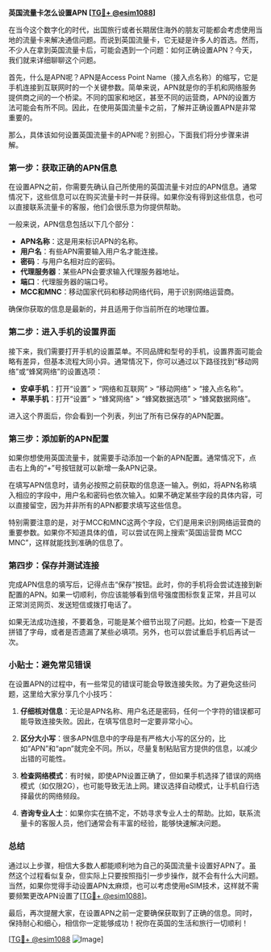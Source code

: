 **英国流量卡怎么设置APN [[TG💪+ @esim1088](https://t.me/s/esim1088)]**

在当今这个数字化的时代，出国旅行或者长期居住海外的朋友可能都会考虑使用当地的流量卡来解决通信问题。而说到英国流量卡，它无疑是许多人的首选。然而，不少人在拿到英国流量卡后，可能会遇到一个问题：如何正确设置APN？今天，我们就来详细聊聊这个问题。

首先，什么是APN呢？APN是Access Point Name（接入点名称）的缩写，它是手机连接到互联网时的一个关键参数。简单来说，APN就是你的手机和网络服务提供商之间的一个桥梁。不同的国家和地区，甚至不同的运营商，APN的设置方法可能会有所不同。因此，在使用英国流量卡之前，了解并正确设置APN是非常重要的。

那么，具体该如何设置英国流量卡的APN呢？别担心，下面我们将分步骤来讲解。

### 第一步：获取正确的APN信息

在设置APN之前，你需要先确认自己所使用的英国流量卡对应的APN信息。通常情况下，这些信息可以在购买流量卡时一并获得。如果你没有得到这些信息，也可以直接联系流量卡的客服，他们会很乐意为你提供帮助。

一般来说，APN信息包括以下几个部分：
- **APN名称**：这是用来标识APN的名称。
- **用户名**：有些APN需要输入用户名才能连接。
- **密码**：与用户名相对应的密码。
- **代理服务器**：某些APN会要求输入代理服务器地址。
- **端口**：代理服务器的端口号。
- **MCC和MNC**：移动国家代码和移动网络代码，用于识别网络运营商。

确保你获取的信息是最新的，并且适用于你当前所在的地理位置。

### 第二步：进入手机的设置界面

接下来，我们需要打开手机的设置菜单。不同品牌和型号的手机，设置界面可能会略有差异，但基本流程大同小异。通常情况下，你可以通过以下路径找到“移动网络”或“蜂窝网络”的设置选项：

- **安卓手机**：打开“设置” > “网络和互联网” > “移动网络” > “接入点名称”。
- **苹果手机**：打开“设置” > “蜂窝网络” > “蜂窝数据选项” > “蜂窝数据网络”。

进入这个界面后，你会看到一个列表，列出了所有已保存的APN配置。

### 第三步：添加新的APN配置

如果你想使用英国流量卡，就需要手动添加一个新的APN配置。通常情况下，点击右上角的“+”号按钮就可以新增一条APN记录。

在填写APN信息时，请务必按照之前获取的信息逐一输入。例如，将APN名称填入相应的字段中，用户名和密码也依次输入。如果不确定某些字段的具体内容，可以直接留空，因为并非所有的APN都要求填写这些信息。

特别需要注意的是，对于MCC和MNC这两个字段，它们是用来识别网络运营商的重要参数。如果你不知道具体的值，可以尝试在网上搜索“英国运营商 MCC MNC”，这样就能找到准确的信息了。

### 第四步：保存并测试连接

完成APN信息的填写后，记得点击“保存”按钮。此时，你的手机将会尝试连接到新配置的APN。如果一切顺利，你应该能够看到信号强度图标恢复正常，并且可以正常浏览网页、发送短信或拨打电话了。

如果无法成功连接，不要着急，可能是某个细节出现了问题。比如，检查一下是否拼错了字母，或者是否遗漏了某些必填项。另外，也可以尝试重启手机后再试一次。

### 小贴士：避免常见错误

在设置APN的过程中，有一些常见的错误可能会导致连接失败。为了避免这些问题，这里给大家分享几个小技巧：

1. **仔细核对信息**：无论是APN名称、用户名还是密码，任何一个字符的错误都可能导致连接失败。因此，在填写信息时一定要非常小心。
   
2. **区分大小写**：很多APN信息中的字母是有严格大小写的区分的，比如“APN”和“apn”就完全不同。所以，尽量复制粘贴官方提供的信息，以减少出错的可能性。

3. **检查网络模式**：有时候，即使APN设置正确了，但如果手机选择了错误的网络模式（如仅限2G），也可能导致无法上网。建议选择自动模式，让手机自行选择最优的网络频段。

4. **咨询专业人士**：如果你实在搞不定，不妨寻求专业人士的帮助。比如，联系流量卡的客服人员，他们通常会有丰富的经验，能够快速解决问题。

### 总结

通过以上步骤，相信大多数人都能顺利地为自己的英国流量卡设置好APN了。虽然这个过程看似复杂，但实际上只要按照指引一步步操作，就不会有什么大问题。当然，如果你觉得手动设置APN太麻烦，也可以考虑使用eSIM技术，这样就不需要频繁更改APN设置了[[TG💪+ @esim1088](https://t.me/s/esim1088)]。

最后，再次提醒大家，在设置APN之前一定要确保获取到了正确的信息。同时，保持耐心和细心，相信你一定能够成功！祝你在英国的生活和旅行一切顺利！

[[TG💪+ @esim1088](https://t.me/s/esim1088) ![Image](https://i.postimg.cc/4NQfJmqS/Snipaste-2025-05-13-00-14-12.png)]